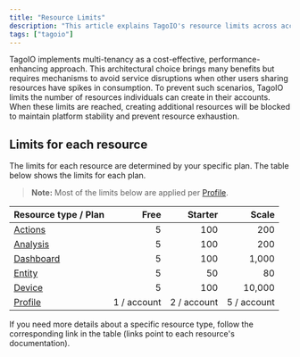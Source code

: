 ```yaml
---
title: "Resource Limits"
description: "This article explains TagoIO's resource limits across account plans and lists the per-plan limits for common resource types, noting that most limits apply per Profile."
tags: ["tagoio"]
---
```


TagoIO implements multi-tenancy as a cost-effective, performance-enhancing approach. This architectural choice brings many benefits but requires mechanisms to avoid service disruptions when other users sharing resources have spikes in consumption. To prevent such scenarios, TagoIO limits the number of resources individuals can create in their accounts. When these limits are reached, creating additional resources will be blocked to maintain platform stability and prevent resource exhaustion.

## Limits for each resource

The limits for each resource are determined by your specific plan. The table below shows the limits for each plan.

> **Note:** Most of the limits below are applied per [Profile](../account/profiles).

| Resource type / Plan | Free | Starter | Scale |
|---|---:|---:|---:|
| [Actions](../actions/actions) | 5 | 100 | 200 |
| [Analysis](../analysis/analysis-overview) | 5 | 100 | 200 |
| [Dashboard](../dashboards/creating-dashboard-tabs) | 5 | 100 | 1,000 |
| [Entity](entities/entities) | 5 | 50 | 80 |
| [Device](../devices/devices) | 5 | 100 | 10,000 |
| [Profile](../account/profiles) | 1 / account | 2 / account | 5 / account |

If you need more details about a specific resource type, follow the corresponding link in the table (links point to each resource's documentation).